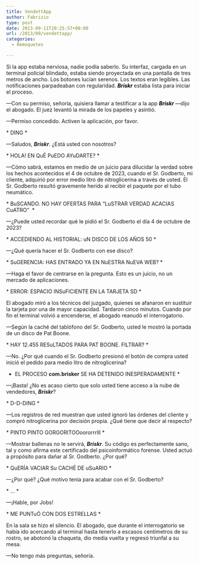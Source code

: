```yaml
---
title: VendettApp
author: Fabrizio
type: post
date: 2013-09-11T20:25:57+00:00
url: /2013/09/vendettapp/
categories:
  - Remoquetes

---
```

Si la app estaba nerviosa, nadie podía saberlo. Su interfaz, cargada en un terminal policial blindado, estaba siendo proyectada en una pantalla de tres metros de ancho. Los botones lucían serenos. Los textos eran legibles. Las notificaciones parpadeaban con regularidad. <span style="color: #000000;"><strong><em>Briskr</em></strong> </span>estaba lista para iniciar el proceso.

—Con su permiso, señoría, quisiera llamar a testificar a la app <span style="color: #000000;"><strong><em>Briskr</em></strong> </span>—dijo el abogado. El juez levantó la mirada de los papeles y asintió.

—Permiso concedido. Activen la aplicación, por favor.

\* DING \*

—Saludos, **_Briskr_**. ¿Está usted con nosotros?

\* HOLA! EN QuÉ PuEDO AYuDARTE? \*

—Cómo sabrá, estamos en medio de un juicio para dilucidar la verdad sobre los hechos acontecidos el 4 de octubre de 2023, cuando el Sr. Godberto, mi cliente, adquirió por error medio litro de nitroglicerina a través de usted. El Sr. Godberto resultó gravemente herido al recibir el paquete por el tubo neumático.

\* BuSCANDO. NO HAY OFERTAS PARA &#8220;LuSTRAR VERDAD ACACIAS CuATRO&#8221;  \*

—¿Puede usted recordar qué le pidió el Sr. Godberto el día 4 de octubre de 2023?

\* ACCEDIENDO AL HISTORIAL: uN DISCO DE LOS AÑOS 50 \*

—¿Qué quería hacer el Sr. Godberto con ese disco?

\* SuGERENCIA: HAS ENTRADO YA EN NuESTRA NuEVA WEB? \*

—Haga el favor de centrarse en la pregunta. Esto es un juicio, no un mercado de aplicaciones.

\* ERROR: ESPACIO INSuFICIENTE EN LA TARJETA SD \*

El abogado miró a los técnicos del juzgado, quienes se afanaron en sustituir la tarjeta por una de mayor capacidad. Tardaron cinco minutos. Cuando por fin el terminal volvió a encenderse, el abogado reanudó el interrogatorio.

—Según la caché del tablófono del Sr. Godberto, usted le mostró la portada de un disco de Pat Boone.

\* HAY 12.455 RESuLTADOS PARA PAT BOONE. FILTRAR? \*

—No. ¿Por qué cuando el Sr. Godberto presionó el botón de compra usted inició el pedido para medio litro de nitroglicerina?

* EL PROCESO **com.brisker** SE HA DETENIDO INESPERADAMENTE *

—¡Basta! ¿No es acaso cierto que solo usted tiene acceso a la nube de vendedores, **_Briskr_**?

\* D-D-DING \*

—Los registros de red muestran que usted ignoró las órdenes del cliente y compró nitroglicerina por decisión propia. ¿Qué tiene que decir al respecto?

\* PINTO PINTO GORGORITOOoororrrlll \*

—Mostrar ballenas no le servirá, **_Briskr_**. Su código es perfectamente sano, tal y como afirma este certificado del psicoinformático forense. Usted actuó a propósito para dañar al Sr. Godberto. ¿Por qué?

\* QuERÍA VACIAR Su CACHÉ DE uSuARIO \*

—¿Por qué? ¿Qué motivo tenía para acabar con el Sr. Godberto?

\* &#8230; \*

—¡Hable, por Jobs!

\* ME PUNTuÓ CON DOS ESTRELLAS \*

En la sala se hizo el silencio. El abogado, que durante el interrogatorio se había ido acercando al terminal hasta tenerlo a escasos centímetros de su rostro, se abotonó la chaqueta, dio media vuelta y regresó triunfal a su mesa.

—No tengo más preguntas, señoría.